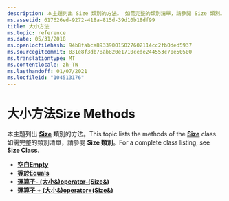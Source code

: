 ```yaml
---
description: 本主題列出 Size 類別的方法。 如需完整的類別清單，請參閱 Size 類別。
ms.assetid: 617626ed-9272-418a-815d-39d10b18df99
title: 大小方法
ms.topic: reference
ms.date: 05/31/2018
ms.openlocfilehash: 94b8fabca893390015027602114cc2fb0ded5937
ms.sourcegitcommit: 831e8f3db78ab820e1710cede244553c70e50500
ms.translationtype: MT
ms.contentlocale: zh-TW
ms.lasthandoff: 01/07/2021
ms.locfileid: "104513176"
---
```

# <a name="size-methods"></a><span data-ttu-id="35afd-104">大小方法</span><span class="sxs-lookup"><span data-stu-id="35afd-104">Size Methods</span></span>

<span data-ttu-id="35afd-105">本主題列出 [**Size**](/windows/desktop/api/gdiplustypes/nl-gdiplustypes-size) 類別的方法。</span><span class="sxs-lookup"><span data-stu-id="35afd-105">This topic lists the methods of the [**Size**](/windows/desktop/api/gdiplustypes/nl-gdiplustypes-size) class.</span></span> <span data-ttu-id="35afd-106">如需完整的類別清單，請參閱 **Size 類別**。</span><span class="sxs-lookup"><span data-stu-id="35afd-106">For a complete class listing, see **Size Class**.</span></span>

-   [<span data-ttu-id="35afd-107">**空白**</span><span class="sxs-lookup"><span data-stu-id="35afd-107">**Empty**</span></span>](/windows/desktop/api/Gdiplustypes/nf-gdiplustypes-size-empty)
-   [<span data-ttu-id="35afd-108">**等於**</span><span class="sxs-lookup"><span data-stu-id="35afd-108">**Equals**</span></span>](/windows/desktop/api/Gdiplustypes/nf-gdiplustypes-size-equals)
-   [<span data-ttu-id="35afd-109">**運算子- (大小&)**</span><span class="sxs-lookup"><span data-stu-id="35afd-109">**operator-(Size&)**</span></span>](/windows/win32/api/gdiplustypes/nf-gdiplustypes-size-operator-sub)
-   [<span data-ttu-id="35afd-110">**運算子 + (大小&)**</span><span class="sxs-lookup"><span data-stu-id="35afd-110">**operator+(Size&)**</span></span>](/windows/win32/api/gdiplustypes/nf-gdiplustypes-size-operator-add)

 

 
